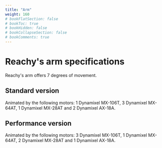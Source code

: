 ```yaml
---
title: "Arm"
weight: 160
# bookFlatSection: false
# bookToc: true
# bookHidden: false
# bookCollapseSection: false
# bookComments: true
---
```


# Reachy's arm specifications

Reachy's arm offers 7 degrees of movement. 

## Standard version

Animated by the following motors: 1 Dynamixel MX-106T, 3 Dynamixel MX-64AT, 1 Dynamixel MX-28AT and 2 Dynamixel AX-18A.

## Performance version

Animated by the following motors: 3 Dynamixel MX-106T, 1 Dynamixel MX-64AT, 2 Dynamixel MX-28AT and 1 Dynamixel AX-18A.
